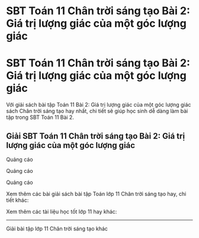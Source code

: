 # SBT Toán 11 Chân trời sáng tạo Bài 2: Giá trị lượng giác của một góc lượng giác

# SBT Toán 11 Chân trời sáng tạo Bài 2: Giá trị lượng giác của một góc lượng giác

Với giải sách bài tập Toán 11 Bài 2: Giá trị lượng giác của một góc lượng giác sách Chân trời sáng tạo hay nhất, chi tiết sẽ giúp học sinh dễ dàng làm bài tập trong SBT Toán 11 Bài 2.

## Giải SBT Toán 11 Chân trời sáng tạo Bài 2: Giá trị lượng giác của một góc lượng giác

Quảng cáo

Quảng cáo

Quảng cáo

Xem thêm các bài giải sách bài tập Toán lớp 11 Chân trời sáng tạo hay, chi tiết khác:

Xem thêm các tài liệu học tốt lớp 11 hay khác:

* * *

Giải bài tập lớp 11 Chân trời sáng tạo khác
